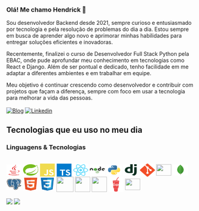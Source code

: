 ### Olá! Me chamo Hendrick 👋
Sou desenvolvedor Backend desde 2021, sempre curioso e entusiasmado por tecnologia e pela resolução de problemas do dia a dia. Estou sempre em busca de aprender algo novo e aprimorar minhas habilidades para entregar soluções eficientes e inovadoras.

Recentemente, finalizei o curso de Desenvolvedor Full Stack Python pela EBAC, onde pude aprofundar meu conhecimento em tecnologias como React e Django. Além de ser pontual e dedicado, tenho facilidade em me adaptar a diferentes ambientes e em trabalhar em equipe.

Meu objetivo é continuar crescendo como desenvolvedor e contribuir com projetos que façam a diferença, sempre com foco em usar a tecnologia para melhorar a vida das pessoas.
<br>
<br>
[![Blog](https://img.shields.io/website?label=MeuPortfolio&style=for-the-badge&url=https://portfolio-react-silk-six.vercel.app/)](https://portfolio-react-silk-six.vercel.app)
[![Linkedin](https://img.shields.io/badge/Linkedin-0e76a8?style=for-the-badge&logo=youtube&logoColor=white)](https://www.linkedin.com/in/hendrickmenacho/)

## Tecnologias que eu uso no meu dia

  <h3>Linguagens & Tecnologias</h3>
   <div style="display: inline_block"><br>
    <img align="center" alt="Java" height="30" width="40" src="https://raw.githubusercontent.com/devicons/devicon/master/icons/java/java-plain.svg">
    <img align="center" alt="Spring" height="30" width="40" src="https://raw.githubusercontent.com/devicons/devicon/master/icons/spring/spring-original.svg">
    <img align="center" height="35" width="40" src="https://raw.githubusercontent.com/devicons/devicon/master/icons/javascript/javascript-plain.svg">
    <img align="center" height="35" width="40" src="https://raw.githubusercontent.com/devicons/devicon/master/icons/typescript/typescript-plain.svg">
    <img align="center" height="35" width="40" src="https://raw.githubusercontent.com/devicons/devicon/master/icons/react/react-original.svg">
    <img align="center" height="30" width="40" src="https://github.com/devicons/devicon/blob/master/icons/nodejs/nodejs-original-wordmark.svg">
    <img align="center" height="30" width="40" src="https://raw.githubusercontent.com/devicons/devicon/master/icons/python/python-original.svg">
    <img align="center" height="30" width="40" src="https://raw.githubusercontent.com/devicons/devicon/master/icons/django/django-plain.svg">
    <img align="center" height="35" width="40" src="https://raw.githubusercontent.com/devicons/devicon/master/icons/git/git-original.svg">
    <img align="center" height="30" width="40" src="https://cdn.jsdelivr.net/gh/devicons/devicon/icons/mysql/mysql-original.svg"/>
    <img align="center" height="30" width="40" src="https://github.com/devicons/devicon/blob/master/icons/mongodb/mongodb-original.svg">
    <img align="center" height="30" width="40" src="https://github.com/devicons/devicon/blob/master/icons/postgresql/postgresql-original.svg">    
    <img align="center" height="35" width="40" src="https://raw.githubusercontent.com/devicons/devicon/master/icons/html5/html5-original.svg">
    <img align="center" height="35" width="40" src="https://raw.githubusercontent.com/devicons/devicon/master/icons/css3/css3-original.svg">
    <img align="center" height="40" width="45" src="https://cdn.jsdelivr.net/gh/devicons/devicon/icons/bootstrap/bootstrap-original.svg">
    <img align="center" height="40" width="40" src="https://cdn.jsdelivr.net/gh/devicons/devicon/icons/sass/sass-original.svg" />
    <img align="center" height="40" width="40" src="https://cdn.jsdelivr.net/gh/devicons/devicon/icons/jquery/jquery-original.svg" />
    <img align="center" height="40" width="40" src="https://raw.githubusercontent.com/devicons/devicon/master/icons/gulp/gulp-plain.svg"/> 
    <img align="center" height="30" width="40" src="https://cdn.jsdelivr.net/gh/devicons/devicon/icons/jest/jest-plain.svg"/>  
   </div>
   <br>

<div display="flex">
    <img height="250px" src="https://github-readme-stats.vercel.app/api?username=hendrickm97&show_icons=true&theme=neon" />
    <img height="250px" src="https://github-readme-stats.vercel.app/api/top-langs/?username=hendrickm97&show_icons=true&theme=neon" />
</div>






